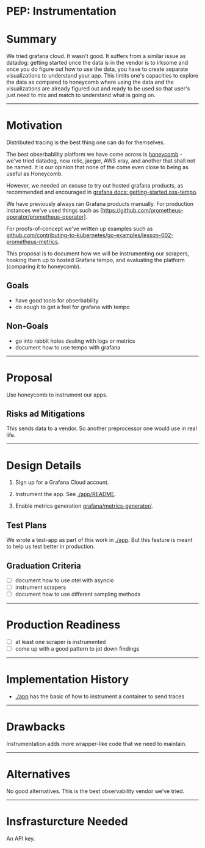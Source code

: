 # PEP: Instrumentation


# Summary

We tried grafana cloud.
It wasn't good.
It suffers from a similar issue as datadog: getting started once the data is in the vendor is to irksome and once you do
figure out how to use the data, you have to create separate visualizations to understand your app.
This limits one's capacities to explore the data as compared to honeycomb where using the data and the visualizations are
already figured out and ready to be used so that user's just need to mix and match to understand what is going on.


---
# Motivation

Distributed tracing is the best thing one can do for themselves.

The best obserbability platform we have come across is
[honeycomb](https://www.honeycomb.io/) - we've tried datadog, new relic, jaeger, AWS xray, and another that shall not be named.
It is our opinion that none of the come even close to being as useful as Honeycomb.

However, we needed an excuse to try out hosted grafana products, as recommended and encouraged in
[grafana docs: getting-started oss-tempo](https://grafana.com/docs/tempo/latest/getting-started/?pg=oss-tempo&plcmt=resources).

We have previously always ran Grafana products manually.
For production instances we've used things such as
[https://github.com/prometheus-operator/prometheus-operator].

For proofs-of-concept we've written up examples such as
[github.com/contributing-to-kubernetes/go-examples/lesson-002-prometheus-metrics](https://github.com/contributing-to-kubernetes/go-examples/tree/master/lesson-002-prometheus-metrics).

This proposal is to document how we will be instrumenting our scrapers, hooking them up to hosted Grafana tempo, and evaluating the platform (comparing it to honeycomb).


## Goals

- have good tools for obserbability
- do eough to get a feel for grafana with tempo

## Non-Goals

- go into rabbit holes dealing with logs or metrics
- document how to use tempo with grafana


---
# Proposal

Use honeycomb to instrument our apps.

## Risks ad Mitigations

This sends data to a vendor.
So another preprocessor one would use in real life.

---
# Design Details

1. Sign up for a Grafana Cloud account.

2. Instrument the app. See [./app/README](./app/README.md).

3. Enable metrics generation [grafana/metrics-generator/](https://grafana.com/docs/grafana-cloud/send-data/traces/metrics-generator/).

## Test Plans

We wrote a test-app as part of this work in [./app](./app/).
But this feature is meant to help us test better in production.

## Graduation Criteria

- [ ] document how to use otel with asyncio
- [ ] instrument scrapers
- [ ] document how to use different sampling methods

---
# Production Readiness

- [ ] at least one scraper is instrumented
- [ ] come up with a good pattern to jot down findings

---
# Implementation History

- [./app](./app/) has the basic of how to instrument a container to send traces

---
# Drawbacks

Instrumentation adds more wrapper-like code that we need to maintain.

---
# Alternatives

No good alternatives.
This is the best observability vendor we've tried.

---
# Insfrasturcture Needed

An API key.
